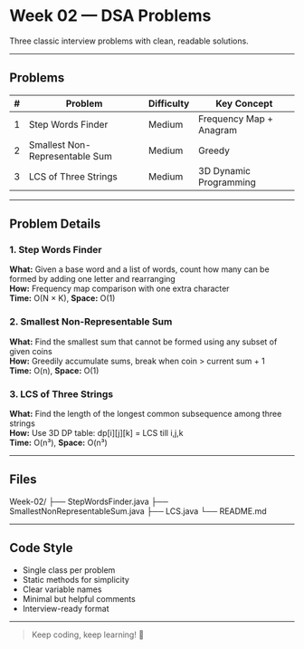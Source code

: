 # Week 02 — DSA Problems

Three classic interview problems with clean, readable solutions.

---

## Problems

| # | Problem | Difficulty | Key Concept |
|---|---------|------------|-------------|
| 1 | Step Words Finder | Medium | Frequency Map + Anagram |
| 2 | Smallest Non-Representable Sum | Medium | Greedy |
| 3 | LCS of Three Strings | Medium | 3D Dynamic Programming |

---

## Problem Details

### 1. Step Words Finder  
**What:** Given a base word and a list of words, count how many can be formed by adding one letter and rearranging  
**How:** Frequency map comparison with one extra character  
**Time:** O(N × K), **Space:** O(1)

### 2. Smallest Non-Representable Sum  
**What:** Find the smallest sum that cannot be formed using any subset of given coins  
**How:** Greedily accumulate sums, break when coin > current sum + 1  
**Time:** O(n), **Space:** O(1)

### 3. LCS of Three Strings  
**What:** Find the length of the longest common subsequence among three strings  
**How:** Use 3D DP table: dp[i][j][k] = LCS till i,j,k  
**Time:** O(n³), **Space:** O(n³)

---

## Files

Week-02/
├── StepWordsFinder.java
├── SmallestNonRepresentableSum.java
├── LCS.java
└── README.md


---

## Code Style

- Single class per problem  
- Static methods for simplicity  
- Clear variable names  
- Minimal but helpful comments  
- Interview-ready format

---

> Keep coding, keep learning! 🚀
